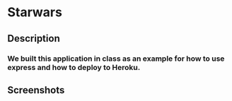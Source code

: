 # Starwars

## Description

### We built this application in class as an example for how to use express and how to deploy to Heroku. 

## Screenshots


